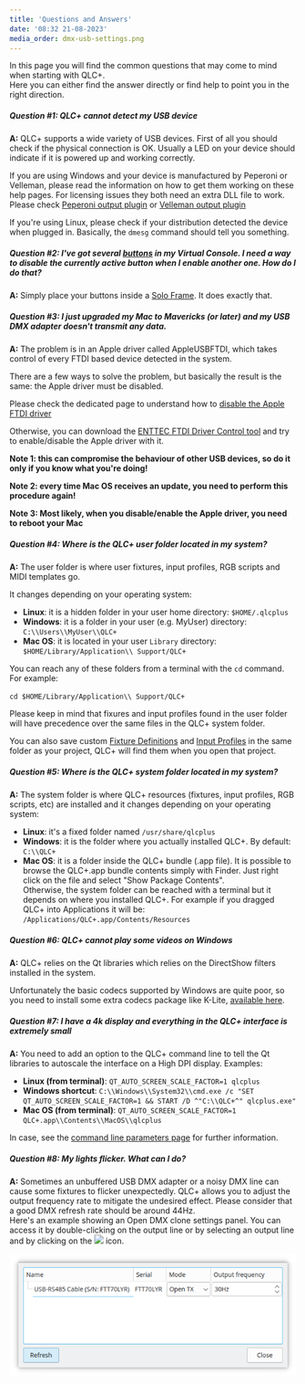 ```yaml
---
title: 'Questions and Answers'
date: '08:32 21-08-2023'
media_order: dmx-usb-settings.png
---
```


In this page you will find the common questions that may come to mind when starting with QLC+.  
Here you can either find the answer directly or find help to point you in the right direction.  

##### Question #1: QLC+ cannot detect my USB device

**A:** QLC+ supports a wide variety of USB devices. First of all you should check if the physical 
connection is OK. Usually a LED on your device should indicate if it is powered up and working correctly.

If you are using Windows and your device is manufactured by Peperoni or Velleman, please read the 
information on how to get them working on these help pages. For licensing issues they both need an extra
DLL file to work. Please check [Peperoni output plugin](/plugins/peperoni) or [Velleman output plugin](/plugins/velleman)

If you're using Linux, please check if your distribution detected the device when plugged in. Basically,
the `dmesg` command should tell you something.

##### Question #2: I've got several [buttons](/virtual-console/button) in my Virtual Console. I need a way to disable the currently active button when I enable another one. How do I do that?

**A:** Simply place your buttons inside a [Solo Frame](/virtual-console/solo-frame). It does exactly that.

##### Question #3: I just upgraded my Mac to Mavericks (or later) and my USB DMX adapter doesn't transmit any data.

**A:** The problem is in an Apple driver called AppleUSBFTDI, which takes control of every FTDI based
device detected in the system.

There are a few ways to solve the problem, but basically the result is the same: the Apple driver must be disabled.

Please check the dedicated page to understand how to [disable the Apple FTDI driver](/plugins/disable-apple-serial-vcp-driver)

Otherwise, you can download the [ENTTEC FTDI Driver Control tool](https://www.dmxis.com/release/FtdiDriverControl.zip)
and try to enable/disable the Apple driver with it.

**Note 1: this can compromise the behaviour of other USB devices, so do it only if you know what you're doing!**

**Note 2: every time Mac OS receives an update, you need to perform this procedure again!**

**Note 3: Most likely, when you disable/enable the Apple driver, you need to reboot your Mac**

##### Question #4: Where is the QLC+ user folder located in my system?

**A:** The user folder is where user fixtures, input profiles, RGB scripts and MIDI templates go.

It changes depending on your operating system:

* **Linux**: it is a hidden folder in your user home directory: `$HOME/.qlcplus`
* **Windows**: it is a folder in your user (e.g. MyUser) directory: `C:\\Users\\MyUser\\QLC+`
* **Mac OS**: it is located in your user `Library` directory: `$HOME/Library/Application\\ Support/QLC+`

You can reach any of these folders from a terminal with the `cd` command. For example:

`cd $HOME/Library/Application\\ Support/QLC+`

Please keep in mind that fixures and input profiles found in the user folder will have precedence over
the same files in the QLC+ system folder. 

You can also save custom [Fixture Definitions](/basics/glossary-and-concepts#fixtures) and
[Input Profiles](/input-output/input-profiles) in the same folder as your project, QLC+ will find
them when you open that project.

##### Question #5: Where is the QLC+ system folder located in my system?

**A:** The system folder is where QLC+ resources (fixtures, input profiles, RGB scripts, etc) are installed
and it changes depending on your operating system:

* **Linux**: it's a fixed folder named `/usr/share/qlcplus`
* **Windows**: it is the folder where you actually installed QLC+. By default: `C:\\QLC+`
* **Mac OS**: it is a folder inside the QLC+ bundle (.app file). It is possible to browse
  the QLC+.app bundle contents simply with Finder. Just right click on the file and select
  "Show Package Contents".<br>Otherwise, the system folder can be reached with a terminal
  but it depends on where you installed QLC+. For example if you dragged QLC+ into
  Applications it will be: `/Applications/QLC+.app/Contents/Resources`

##### Question #6: QLC+ cannot play some videos on Windows

**A:** QLC+ relies on the Qt libraries which relies on the DirectShow filters installed in the system.

Unfortunately the basic codecs supported by Windows are quite poor, so you need to install some extra
codecs package like K-Lite, [available here](https://www.codecguide.com/download_kl.htm).

##### Question #7: I have a 4k display and everything in the QLC+ interface is extremely small

**A:** You need to add an option to the QLC+ command line to tell the Qt libraries to autoscale
the interface on a High DPI display. Examples:

* **Linux (from terminal)**: `QT_AUTO_SCREEN_SCALE_FACTOR=1 qlcplus`
* **Windows shortcut**: `C:\\Windows\\System32\\cmd.exe /c "SET QT_AUTO_SCREEN_SCALE_FACTOR=1 && START /D ^"C:\\QLC+^" qlcplus.exe"`
* **Mac OS (from terminal)**: `QT_AUTO_SCREEN_SCALE_FACTOR=1 QLC+.app\\Contents\\MacOS\\qlcplus`

In case, see the [command line parameters page](/advanced/command-line-parameters) for further information.

##### Question #8: My lights flicker. What can I do?

**A:** Sometimes an unbuffered USB DMX adapter or a noisy DMX line can cause some fixtures to
flicker unexpectedly. QLC+ allows you to adjust the output frequency rate to mitigate the undesired effect.
Please consider that a good DMX refresh rate should be around 44Hz.<br>Here's an example showing an
Open DMX clone settings panel. You can access it by double-clicking on the output line or by selecting
an output line and by clicking on the ![](/basics/configure.png) icon.

![dmx-usb-settings](dmx-usb-settings.png "dmx-usb-settings")

